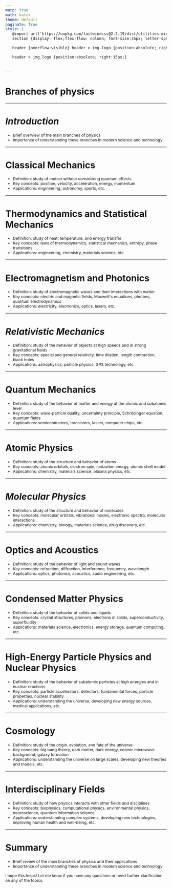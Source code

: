 ```yaml
---
marp: true
math: katex
theme: default
paginate: True
style: |
   @import url('https://unpkg.com/tailwindcss@2.2.19/dist/utilities.min.css');
   section {display: flex;flex-flow: column; font-size:35px; letter-spacing:1.4px;}

   header {overflow:visible} header > img.logo {position:absolute; right:15px;}

   header > img.logo {position:absolute; right:15px;}


---
```

<!-- backgroundColor: white -->
<!-- _class: lead -->

 # Branches of physics

---
<style scoped>p,li {font-size:0.92em}</style>

 # _Introduction_

- Brief overview of the main branches of physics
- Importance of understanding these branches in modern science and technology

---
<style scoped>p,li {font-size:0.88em}</style>

 # Classical Mechanics

- Definition: study of motion without considering quantum effects
- Key concepts: position, velocity, acceleration, energy, momentum
- Applications: engineering, astronomy, sports, etc.

---
<style scoped>p,li {font-size:0.88em}</style>

 # Thermodynamics and Statistical Mechanics
- Definition: study of heat, temperature, and energy transfer
- Key concepts: laws of thermodynamics, statistical mechanics, entropy, phase transitions
- Applications: engineering, chemistry, materials science, etc.


---
<style scoped>p,li {font-size:0.88em}</style>

 # Electromagnetism and Photonics

- Definition: study of electromagnetic waves and their interactions with matter
- Key concepts: electric and magnetic fields, Maxwell's equations, photons, quantum electrodynamics
- Applications: electricity, electronics, optics, lasers, etc.

---
<style scoped>p,li {font-size:0.88em}</style>

 # _Relativistic Mechanics_
- Definition: study of the behavior of objects at high speeds and in strong gravitational fields
- Key concepts: special and general relativity, time dilation, length contraction, black holes
- Applications: astrophysics, particle physics, GPS technology, etc.


---
<style scoped>p,li {font-size:0.88em}</style>

 # Quantum Mechanics
- Definition: study of the behavior of matter and energy at the atomic and subatomic level
- Key concepts: wave-particle duality, uncertainty principle, Schrödinger equation, quantum fields
- Applications: semiconductors, transistors, lasers, computer chips, etc.


---
<style scoped>p,li {font-size:0.88em}</style>

 # **Atomic Physics**

- Definition: study of the structure and behavior of atoms
- Key concepts: atomic orbitals, electron spin, ionization energy, atomic shell model
- Applications: chemistry, materials science, plasma physics, etc.

---
<style scoped>p,li {font-size:0.88em}</style>

 # _Molecular Physics_

- Definition: study of the structure and behavior of molecules
- Key concepts: molecular orbitals, vibrational modes, electronic spectra, molecular interactions
- Applications: chemistry, biology, materials science, drug discovery, etc.

---
<style scoped>p,li {font-size:0.88em}</style>

 # Optics and Acoustics
- Definition: study of the behavior of light and sound waves
- Key concepts: refraction, diffraction, interference, frequency, wavelength
- Applications: optics, photonics, acoustics, audio engineering, etc.


---
<style scoped>p,li {font-size:0.88em}</style>

 # Condensed Matter Physics
- Definition: study of the behavior of solids and liquids
- Key concepts: crystal structures, phonons, electrons in solids, superconductivity, superfluidity
- Applications: materials science, electronics, energy storage, quantum computing, etc.


---
<style scoped>p,li {font-size:0.88em}</style>

 # High-Energy Particle Physics and Nuclear Physics

- Definition: study of the behavior of subatomic particles at high energies and in nuclear reactions
- Key concepts: particle accelerators, detectors, fundamental forces, particle properties, nuclear stability
- Applications: understanding the universe, developing new energy sources, medical applications, etc.

---
<style scoped>p,li {font-size:0.88em}</style>

 # **Cosmology**

- Definition: study of the origin, evolution, and fate of the universe
- Key concepts: big bang theory, dark matter, dark energy, cosmic microwave background, galaxy formation
- Applications: understanding the universe on large scales, developing new theories and models, etc.

---
<style scoped>p,li {font-size:0.88em}</style>

 # Interdisciplinary Fields

- Definition: study of how physics interacts with other fields and disciplines
- Key concepts: biophysics, computational physics, environmental physics, neuroscience, quantum information science
- Applications: understanding complex systems, developing new technologies, improving human health and well-being, etc.

---
<style scoped>p,li {font-size:0.88em}</style>

 # Summary
- Brief review of the main branches of physics and their applications
- Importance of understanding these branches in modern science and technology

I hope this helps! Let me know if you have any questions or need further clarification on any of the topics.
